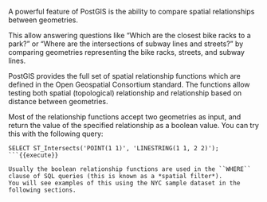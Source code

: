 A powerful feature of PostGIS is the ability to compare spatial relationships between geometries.

This allow answering questions like “Which are the closest bike racks to a park?”
or “Where are the intersections of subway lines and streets?”
by comparing geometries representing the bike racks, streets, and subway lines.

PostGIS provides the full set of spatial relationship functions which are defined in the Open Geospatial Consortium standard.
The functions allow testing both spatial (topological) relationship and relationship based on distance between geometries.

Most of the relationship functions accept two geometries as input, and return the value of the specified relationship as
a boolean value.  You can try this with the following query:

```
SELECT ST_Intersects('POINT(1 1)', 'LINESTRING(1 1, 2 2)');
```{{execute}}

Usually the boolean relationship functions are used in the ``WHERE`` clause of SQL queries (this is known as a *spatial filter*).
You will see examples of this using the NYC sample dataset in the following sections.
